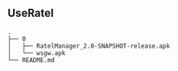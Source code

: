 
## UseRatel

```
.
├── 0
│   ├── RatelManager_2.0-SNAPSHOT-release.apk
│   └── wsgw.apk
└── README.md
```